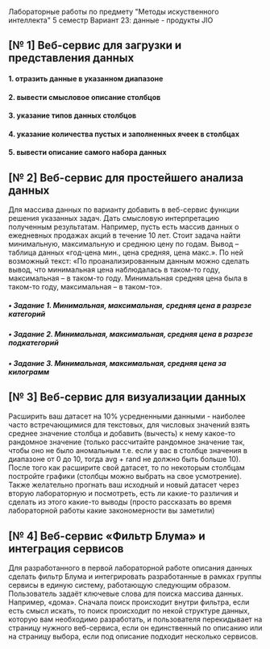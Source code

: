 Лабораторные работы по предмету "Методы искуственного интеллекта"
5 семестр
Вариант 23: данные - продукты JIO

## [№ 1] Веб-сервис для загрузки и представления данных

#### 1. отразить данные в указанном диапазоне

#### 2. вывести смысловое описание столбцов

#### 3. указание типов данных столбцов

#### 4. указание количества пустых и заполненных ячеек в столбцах

#### 5. вывести описание самого набора данных

## [№ 2] Веб-сервис для простейшего анализа данных

Для массива данных по варианту добавить в веб-сервис функции решения указанных задач. Дать смысловую интерпретацию
полученным результатам.
Например, пусть есть массив данных о ежедневных продажах акций в течение 10 лет.
Стоит задача найти минимальную, максимальную и среднюю цену по годам. Вывод – таблица данных «год-цена мин., цена
средняя, цена макс.».
По ней возможный текст: «По проанализированным данным можно сделать вывод, что минимальная цена наблюдалась в таком-то
году, максимальная – в таком-то году.
Минимальная средняя цена была в таком-то году, максимальная – в таком-то».

##### • Задание 1. Минимальная, максимальная, средняя цена в разрезе категорий

##### • Задание 2. Минимальная, максимальная, средняя цена в разрезе подкатегорий

##### • Задание 3. Минимальная, максимальная, средняя цена за килограмм

## [№ 3] Веб-сервис для визуализации данных

Расширить ваш датасет на 10% усредненными данными - наиболее часто встречающимися для
текстовых, для числовых значений взять среднее
значение столбца и добавить (вычесть) к нему какое-то
рандомное значение (только рассчитайте рандомное значение так, чтобы оно
не было аномальным т.е. если у вас в столбце значения в диапазоне от 0 до 10, тогда
avg + rand не должно быть больше 10). После того как расширите свой датасет,
то по некоторым столбцам постройте графики (столбцы можно выбрать на свое усмотрение).
Также желательно прогнать ваш исходный и новый датасет через вторую
лабораторную и посмотреть, есть ли какие-то различия и сделать из этого какие-то выводы
(просто рассказать во время лабораторной работы какие закономерности вы заметили)

## [№ 4] Веб-сервис «Фильтр Блума» и интеграция сервисов

Для разработанного в первой лабораторной работе описания данных сделать фильтр Блума и интегрировать разработанные в
рамках
группы сервисы в единую систему, работающую следующим образом. Пользователь задаёт ключевые слова для поиска массива
данных.
Например, «дома». Сначала поиск происходит внутри фильтра, если есть смысл искать, то поиск происходит по некой
структуре данных,
которую вам необходимо разработать, и пользователя перекидывает на страницу нужного веб-сервиса, если он единственный по
описанию или
на страницу выбора, если под описание подходит несколько сервисов.

